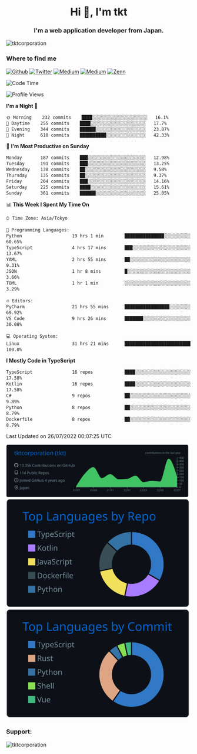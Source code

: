 <h1 align="center">Hi 👋, I'm tkt</h1>
<h3 align="center">I'm a web application developer from Japan.</h3>

<p align="left"> <img src="https://komarev.com/ghpvc/?username=tktcorporation&label=Profile%20views&color=0e75b6&style=flat" alt="tktcorporation" /> </p>

<h3>Where to find me</h3>
<p>
<a href="https://github.com/tktcorporation" target="_blank"><img alt="Github" src="https://img.shields.io/badge/GitHub-%2312100E.svg?&style=for-the-badge&logo=Github&logoColor=white" /></a>
<a href="https://twitter.com/tktcorporation" target="_blank"><img alt="Twitter" src="https://img.shields.io/badge/twitter-%231DA1F2.svg?&style=for-the-badge&logo=twitter&logoColor=white" /></a>
<a href="https://www.linkedin.com/in/tktcorporation" target="_blank"><img alt="Medium" src="https://img.shields.io/badge/linkdin-0a66c2.svg?&style=for-the-badge&logo=linkedin&logoColor=white" /></a>
<a href="https://qiita.com/tktcorporation" target="_blank"><img alt="Medium" src="https://img.shields.io/badge/qiita-55C500.svg?&style=for-the-badge&logo=qiita&logoColor=white" /></a>
<a href="https://zenn.dev/tktcorporation" target="_blank"><img alt="Zenn" src="https://img.shields.io/badge/Zenn-3EA8FF.svg?&style=for-the-badge&logo=Zenn&logoColor=white" /></a>
</p>
  
<!--START_SECTION:waka-->
![Code Time](http://img.shields.io/badge/Code%20Time-0%20secs-blue)

![Profile Views](http://img.shields.io/badge/Profile%20Views-18-blue)

**I'm a Night 🦉** 

```text
🌞 Morning    232 commits    ████░░░░░░░░░░░░░░░░░░░░░   16.1% 
🌆 Daytime    255 commits    ████░░░░░░░░░░░░░░░░░░░░░   17.7% 
🌃 Evening    344 commits    ██████░░░░░░░░░░░░░░░░░░░   23.87% 
🌙 Night      610 commits    ██████████░░░░░░░░░░░░░░░   42.33%

```
📅 **I'm Most Productive on Sunday** 

```text
Monday       187 commits    ███░░░░░░░░░░░░░░░░░░░░░░   12.98% 
Tuesday      191 commits    ███░░░░░░░░░░░░░░░░░░░░░░   13.25% 
Wednesday    138 commits    ██░░░░░░░░░░░░░░░░░░░░░░░   9.58% 
Thursday     135 commits    ██░░░░░░░░░░░░░░░░░░░░░░░   9.37% 
Friday       204 commits    ███░░░░░░░░░░░░░░░░░░░░░░   14.16% 
Saturday     225 commits    ████░░░░░░░░░░░░░░░░░░░░░   15.61% 
Sunday       361 commits    ██████░░░░░░░░░░░░░░░░░░░   25.05%

```


📊 **This Week I Spent My Time On** 

```text
⌚︎ Time Zone: Asia/Tokyo

💬 Programming Languages: 
Python                   19 hrs 1 min        ███████████████░░░░░░░░░░   60.65% 
TypeScript               4 hrs 17 mins       ███░░░░░░░░░░░░░░░░░░░░░░   13.67% 
YAML                     2 hrs 55 mins       ██░░░░░░░░░░░░░░░░░░░░░░░   9.31% 
JSON                     1 hr 8 mins         █░░░░░░░░░░░░░░░░░░░░░░░░   3.66% 
TOML                     1 hr 1 min          ░░░░░░░░░░░░░░░░░░░░░░░░░   3.29%

🔥 Editors: 
PyCharm                  21 hrs 55 mins      █████████████████░░░░░░░░   69.92% 
VS Code                  9 hrs 26 mins       ███████░░░░░░░░░░░░░░░░░░   30.08%

💻 Operating System: 
Linux                    31 hrs 21 mins      █████████████████████████   100.0%

```

**I Mostly Code in TypeScript** 

```text
TypeScript               16 repos            ████░░░░░░░░░░░░░░░░░░░░░   17.58% 
Kotlin                   16 repos            ████░░░░░░░░░░░░░░░░░░░░░   17.58% 
C#                       9 repos             ██░░░░░░░░░░░░░░░░░░░░░░░   9.89% 
Python                   8 repos             ██░░░░░░░░░░░░░░░░░░░░░░░   8.79% 
Dockerfile               8 repos             ██░░░░░░░░░░░░░░░░░░░░░░░   8.79%

```



 Last Updated on 26/07/2022 00:07:25 UTC
<!--END_SECTION:waka-->

[![](https://raw.githubusercontent.com/tktcorporation/tktcorporation/master/profile-summary-card-output/github_dark/0-profile-details.svg)](https://github.com/vn7n24fzkq/github-profile-summary-cards)
[![](https://raw.githubusercontent.com/tktcorporation/tktcorporation/master/profile-summary-card-output/github_dark/1-repos-per-language.svg)](https://github.com/vn7n24fzkq/github-profile-summary-cards) [![](https://raw.githubusercontent.com/tktcorporation/tktcorporation/master/profile-summary-card-output/github_dark/2-most-commit-language.svg)](https://github.com/vn7n24fzkq/github-profile-summary-cards)

<h3 align="left">Support:</h3>
<p><a href="https://www.buymeacoffee.com/tktcorporation"> <img align="left" src="https://cdn.buymeacoffee.com/buttons/v2/default-yellow.png" height="50" width="210" alt="tktcorporation" /></a></p><br><br>
